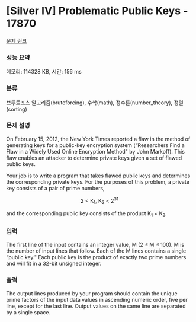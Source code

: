 # [Silver IV] Problematic Public Keys - 17870 

[문제 링크](https://www.acmicpc.net/problem/17870) 

### 성능 요약

메모리: 114328 KB, 시간: 156 ms

### 분류

브루트포스 알고리즘(bruteforcing), 수학(math), 정수론(number_theory), 정렬(sorting)

### 문제 설명

<p>On February 15, 2012, the New York Times reported a flaw in the method of generating keys for a public-key encryption system (“Researchers Find a Flaw in a Widely Used Online Encryption Method" by John Markoff). This flaw enables an attacker to determine private keys given a set of flawed public keys.</p>

<p>Your job is to write a program that takes flawed public keys and determines the corresponding private keys. For the purposes of this problem, a private key consists of a pair of prime numbers,</p>

<p style="text-align: center;">2 < K<sub>1</sub>, K<sub>2</sub> < 2<sup>31</sup></p>

<p>and the corresponding public key consists of the product K<sub>1</sub> × K<sub>2</sub>.</p>

### 입력 

 <p>The first line of the input contains an integer value, M (2 ≤ M ≤ 100). M is the number of input lines that follow. Each of the M lines contains a single “public key." Each public key is the product of exactly two prime numbers and will fit in a 32-bit unsigned integer.</p>

### 출력 

 <p>The output lines produced by your program should contain the unique prime factors of the input data values in ascending numeric order, five per line, except for the last line. Output values on the same line are separated by a single space.</p>

